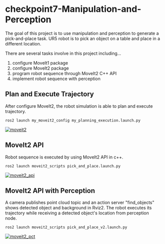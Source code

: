 # checkpoint7-Manipulation-and-Perception

<p>The goal of this project is to use manipulation and perception to generate a pick-and-place task. UR5 robot is to pick an object on a table and place in a different location.</p>

<p>There are several tasks involve in this project including...<br>
<ol>
  <li>configure MoveIt1 package</li>
  <li>configure MoveIt2 package</li>
  <li>program robot sequence through MoveIt2 C++ API</li>
  <li>implement robot sequence with perception</li>
</ol>
</p>

## Plan and Execute Trajectory
<p>After configure MoveIt2, the robot simulation is able to plan and execute trajectory.</p>
    
    ros2 launch my_moveit2_config my_planning_execution.launch.py

[![moveit2](https://res.cloudinary.com/marcomontalbano/image/upload/v1695952125/video_to_markdown/images/google-drive--17BJeg6ZTq4cO7S-fNJ_wucOFRfbf2hWF-c05b58ac6eb4c4700831b2b3070cd403.jpg)](https://drive.google.com/file/d/17BJeg6ZTq4cO7S-fNJ_wucOFRfbf2hWF/view?usp=sharing "moveit2")
    
## MoveIt2 API
<p>Robot sequence is executed by using MoveIt2 API in c++.</p>

    ros2 launch moveit2_scripts pick_and_place.launch.py

[![moveit2_api](https://res.cloudinary.com/marcomontalbano/image/upload/v1695953382/video_to_markdown/images/google-drive--1mpQHmcZz1R-R_jcr0I8chm6ti2LuPC20-c05b58ac6eb4c4700831b2b3070cd403.jpg)](https://drive.google.com/file/d/1mpQHmcZz1R-R_jcr0I8chm6ti2LuPC20/view?usp=sharing "moveit2_api")

## MoveIt2 API with Perception
<p>A camera publishes point cloud topic and an action server "find_objects" shows detected object and background in Rviz2. The robot executes its trajectory while receiving a detected object's location from perception node.</p>

    ros2 launch moveit2_scripts pick_and_place_v2.launch.py

[![moveit2_pct](https://res.cloudinary.com/marcomontalbano/image/upload/v1695955289/video_to_markdown/images/google-drive--1BRZ70qehWzAUwY8TPY4oq7PY8Td_bY_3-c05b58ac6eb4c4700831b2b3070cd403.jpg)](https://drive.google.com/file/d/1BRZ70qehWzAUwY8TPY4oq7PY8Td_bY_3/view?usp=sharing "moveit2_pct")
